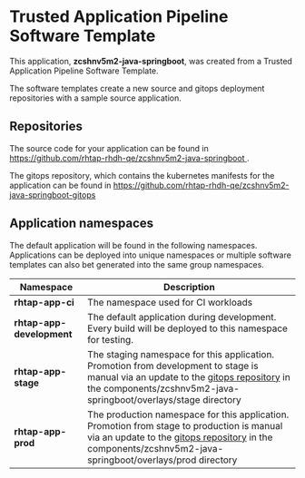 # Trusted Application Pipeline Software Template

This application, **zcshnv5m2-java-springboot**, was created from a Trusted Application Pipeline Software Template.

The software templates create a new source and gitops deployment repositories with a sample source application. 

## Repositories

The source code for your application can be found in [https://github.com/rhtap-rhdh-qe/zcshnv5m2-java-springboot ](https://github.com/rhtap-rhdh-qe/zcshnv5m2-java-springboot ).
 
The gitops repository, which contains the kubernetes manifests for the application can be found in 
[https://github.com/rhtap-rhdh-qe/zcshnv5m2-java-springboot-gitops ](https://github.com/rhtap-rhdh-qe/zcshnv5m2-java-springboot-gitops ) 

## Application namespaces 

The default application will be found in the following namespaces. Applications can be deployed into unique namespaces or multiple software templates can also bet generated into the same group namespaces.  

|  Namespace   |  Description   |  
| -------- | -------- |
| **rhtap-app-ci** | The namespace used for CI workloads |
| **rhtap-app-development** | The default application during development. Every build will be deployed to this namespace for testing. |
| **rhtap-app-stage** | The staging namespace for this application. Promotion from development to stage is manual via an update to the [gitops repository](https://github.com/rhtap-rhdh-qe/zcshnv5m2-java-springboot-gitops ) in the components/zcshnv5m2-java-springboot/overlays/stage directory |
| **rhtap-app-prod** | The production namespace for this application. Promotion from stage to production is manual via an update to the [gitops repository](https://github.com/rhtap-rhdh-qe/zcshnv5m2-java-springboot-gitops ) in the components/zcshnv5m2-java-springboot/overlays/prod directory |